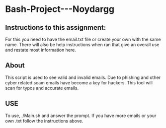 # Bash-Project---Noydargg

## Instructions to this assignment: 

For this you need to have the email.txt file or create your own with the same name.
There will also be help instructions when ran that give an overall use and restate most information here. 

## About
This script is used to see valid and invalid emails. Due to phishing and other cyber related scam emails have become a key for hackers. This tool will scan for typos and accurate emails. 

## USE
To use, ./Main.sh and answer the prompt. If you have more emails or your own .txt follow the instructions above.